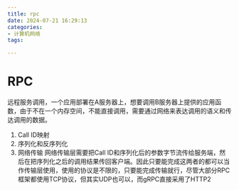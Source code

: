 ```yaml
---
title: rpc
date: 2024-07-21 16:29:13
categories:
- 计算机网络
tags:

---
```


# RPC

远程服务调用，一个应用部署在A服务器上，想要调用B服务器上提供的应用函数，由于不在一个内存空间，不能直接调用，需要通过网络来表达调用的语义和传达调用的数据。

1. Call ID映射
2. 序列化和反序列化
3. 网络传输
	网络传输层需要把Call ID和序列化后的参数字节流传给服务端，然后在把序列化之后的调用结果传回客户端。因此只要能完成这两者的都可以当作传输层使用，使用的协议是不限的，只要能完成传输就行，尽管大部分RPC框架都使用TCP协议，但其实UDP也可以，而gRPC直接采用了HTTP2
	
